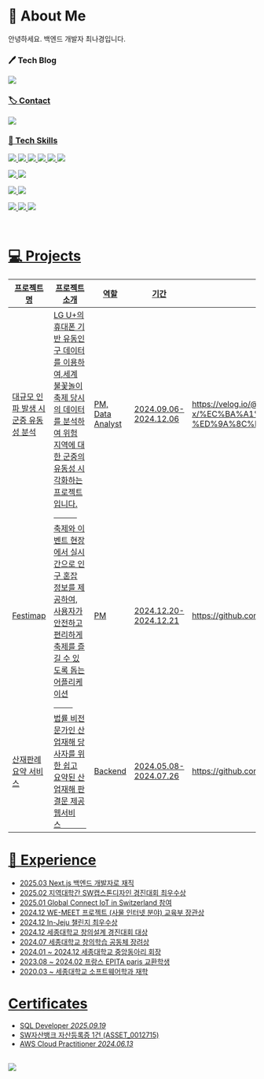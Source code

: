 # 👋 About Me
안녕하세요. 백엔드 개발자 최나경입니다.

### 🖊️ Tech Blog
<a href="https://velog.io/@imgyeongx-x"><img src="https://img.shields.io/badge/Velog-11B48A?style=for-the-badge&logo=Velog&logoColor=white&link=https://velog.io/@imgyeongx-x"> 

### 🏷️ Contact
<a href="mailto:nagyeongoiee@gmail.com">
<img src="https://img.shields.io/badge/nagyeongoiee@gmail.com-EA4335?style=for-the-badge&logo=Gmail&logoColor=white">


### 📱 Tech Skills

<img src="https://img.shields.io/badge/next.js-%23000000.svg?&style=for-the-badge&logo=next.js&logoColor=white" /> <img src="https://img.shields.io/badge/typescript-%233178C6.svg?&style=for-the-badge&logo=typescript&logoColor=white" /> <img src="https://img.shields.io/badge/javascript-%23F7DF1E.svg?&style=for-the-badge&logo=javascript&logoColor=black" /> <img src="https://img.shields.io/badge/Python-3776AB?style=for-the-badge&logo=Python&logoColor=white"> <img src="https://img.shields.io/badge/Flask-000000?style=for-the-badge&logo=Flask&logoColor=white"> <img src="https://img.shields.io/badge/java-007396?style=for-the-badge&logo=OpenJDK&logoColor=white"> 

<img src="https://img.shields.io/badge/react-%2361DAFB.svg?&style=for-the-badge&logo=react&logoColor=black" /> <img src="https://img.shields.io/badge/Vue.js-35495E?style=for-the-badge&logo=vue.js&logoColor=4FC08D">

<img src="https://img.shields.io/badge/mysql-4479A1?style=for-the-badge&logo=mysql&logoColor=white"> <img src="https://img.shields.io/badge/Amazon_AWS-FF9900?style=for-the-badge&logo=amazonaws&logoColor=white">

<img src="https://img.shields.io/badge/GitHub-100000?style=for-the-badge&logo=github&logoColor=white"> <img src="https://img.shields.io/badge/Postman-FF6C37?style=for-the-badge&logo=postman&logoColor=white"> <img src="https://img.shields.io/badge/Ubuntu-E95420?style=for-the-badge&logo=ubuntu&logoColor=white"> 



<br>

# 💻 Projects


|프로젝트 명|프로젝트 소개|역할|기간|관련 사이트|
|-----|---------------------|--|---|-|
|대규모 인파 발생 시 군중 유동성 분석|LG U+의 휴대폰 기반 유동인구 데이터를 이용하여,세계 불꽃놀이 축제 당시의 데이터를 분석하여 위험 지역에 대한 군중의 유동성 시각화하는 프로젝트입니다. &nbsp;&nbsp;&nbsp;&nbsp;&nbsp;&nbsp;&nbsp;&nbsp;&nbsp;&nbsp;&nbsp;|PM, Data Analyst|2024.09.06-2024.12.06|https://velog.io/@imgyeongx-x/%EC%BA%A1%EC%8A%A4%ED%86%A4-%ED%9A%8C%EA%B3%A0%EB%A1%9D|
|Festimap|축제와 이벤트 현장에서 실시간으로 인구 혼잡 정보를 제공하여, 사용자가 안전하고 편리하게 축제를 즐길 수 있도록 돕는 어플리케이션 &nbsp;&nbsp;&nbsp;&nbsp;&nbsp;&nbsp;&nbsp;&nbsp;&nbsp;|PM|2024.12.20-2024.12.21|https://github.com/imgyeongx-x/Festimap|
|산재판례 요약 서비스|법률 비전문가인 산업재해 당사자를 위한 쉽고 요약된 산업재해 판결문 제공 웹서비스&nbsp;&nbsp;&nbsp;&nbsp;&nbsp;&nbsp;&nbsp;&nbsp;&nbsp;&nbsp;&nbsp;&nbsp;|Backend|2024.05.08-2024.07.26|https://github.com/wonjinYi/sanjae-gemma

# 🏫 Experience
- 2025.03 Next.js 백엔드 개발자로 재직
- 2025.02 지역대학간 SW캡스톤디자인 경진대회 최우수상
- 2025.01 Global Connect IoT in Switzerland 참여
- 2024.12 WE-MEET 프로젝트 (사물 인터넷 분야) 교육부 장관상
- 2024.12 In-Jeju 챌린지 최우수상
- 2024.12 세종대학교 창의설계 경진대회 대상
- 2024.07 세종대학교 창의학습 공동체 장려상
- 2024.01 ~ 2024.12 세종대학교 중앙동아리 회장
- 2023.08 ~ 2024.02 프랑스 EPITA paris 교환학생
- 2020.03 ~ 세종대학교 소프트웨어학과 재학

# Certificates
- SQL Developer  _2025.09.19_
- SW자산뱅크 자산등록증 1건 (ASSET_0012715)
- AWS Cloud Practitioner   _2024.06.13_

<br>

<img src="https://github-readme-stats.vercel.app/api?username=imgyeongx-x&theme=blue-green">
